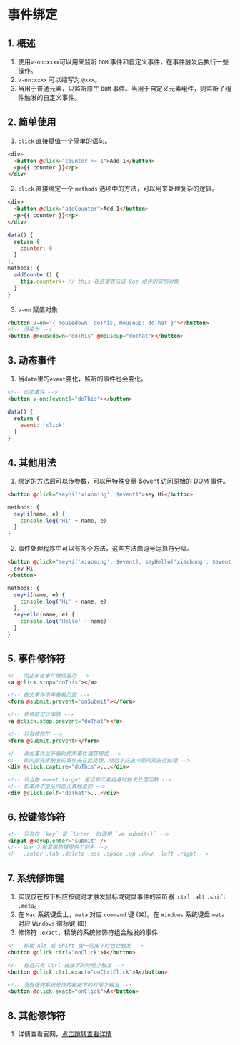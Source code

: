 # 事件绑定

## 1. 概述

1. 使用`v-on:xxxx`可以用来监听 `DOM` 事件和自定义事件，在事件触发后执行一些操作。
2. `v-on:xxxx` 可以缩写为 `@xxx`。
3. 当用于普通元素，只监听原生 `DOM` 事件。当用于自定义元素组件，则监听子组件触发的自定义事件。

## 2. 简单使用

1. `click` 直接赋值一个简单的语句。

```html
<div>
  <button @click="counter += 1">Add 1</button>
  <p>{{ counter }}</p>
</div>
```

2. `click` 直接绑定一个 `methods` 选项中的方法，可以用来处理复杂的逻辑。

```html
<div>
  <button @click="addCounter">Add 1</button>
  <p>{{ counter }}</p>
</div>
```

```js
data() {
  return {
    counter: 0
  }
},
methods: {
  addCounter() {
    this.counter++ // this 在这里表示该 Vue 组件的实例对象
  }
}

```

3. `v-on` 赋值对象

```html
<button v-on="{ mousedown: doThis, mouseup: doThat }"></button>
<!-- 渲染为 -->
<button @mousedown="doThis" @mouseup="doThat"></button>
```

## 3. 动态事件

1. 当`data`里的`event`变化，监听的事件也会变化。

```html
<!-- 动态事件 -->
<button v-on:[event]="doThis"></button>
```

```js
data() {
  return {
    event: 'click'
  }
}
```

## 4. 其他用法

1. 绑定的方法后可以传参数，可以用特殊变量 $event 访问原始的 DOM 事件。

```html
<button @click="seyHi('xiaoming', $event)">sey Hi</button>
```

```js
methods: {
  seyHi(name, e) {
    console.log('Hi' + name, e)
  }
}
```

2. 事件处理程序中可以有多个方法，这些方法由逗号运算符分隔。

```html
<button @click="seyHi('xiaoming', $event), seyHello('xiaohong', $event)">
  sey Hi
</button>
```

```js
methods: {
  seyHi(name, e) {
    console.log('Hi' + name, e)
  },
  seyHello(name, e) {
    console.log('Hello' + name)
  }
}
```

## 5. 事件修饰符

```html
<!-- 阻止单击事件继续冒泡 -->
<a @click.stop="doThis"></a>

<!-- 提交事件不再重载页面 -->
<form @submit.prevent="onSubmit"></form>

<!-- 修饰符可以串联 -->
<a @click.stop.prevent="doThat"></a>

<!-- 只有修饰符 -->
<form @submit.prevent></form>

<!-- 添加事件监听器时使用事件捕获模式 -->
<!-- 即内部元素触发的事件先在此处理，然后才交由内部元素进行处理 -->
<div @click.capture="doThis">...</div>

<!-- 只当在 event.target 是当前元素自身时触发处理函数 -->
<!-- 即事件不是从内部元素触发的 -->
<div @click.self="doThat">...</div>
```

## 6. 按键修饰符

```html
<!-- 只有在 `key` 是 `Enter` 时调用 `vm.submit()` -->
<input @keyup.enter="submit" />
<!-- Vue 为最常用的键提供了别名 -->
<!-- .enter .tab .delete .esc .space .up .down .left .right -->
```

## 7. 系统修饰键

1. 实现仅在按下相应按键时才触发鼠标或键盘事件的监听器`.ctrl` `.alt` `.shift` `.meta`。
2. 在 `Mac` 系统键盘上，`meta` 对应 `command` 键 (⌘)。在 `Windows` 系统键盘 `meta` 对应 `Windows` 徽标键 (⊞)
3. 修饰符 `.exact`，精确的系统修饰符组合触发的事件

```html
<!-- 即使 Alt 或 Shift 被一同按下时也会触发 -->
<button @click.ctrl="onClick">A</button>

<!-- 有且只有 Ctrl 被按下的时候才触发 -->
<button @click.ctrl.exact="onCtrlClick">A</button>

<!-- 没有任何系统修饰符被按下的时候才触发 -->
<button @click.exact="onClick">A</button>
```

## 8. 其他修饰符

1. 详情查看官网，[点击跳转查看详情](https://staging-cn.vuejs.org/guide/essentials/event-handling.html#event-modifiers)
